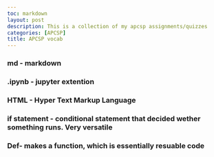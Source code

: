 ```yaml
---
toc: markdown                                                               
layout: post
description: This is a collection of my apcsp assignments/quizzes 
categories: [APCSP]
title: APCSP vocab  
---
```

>   
### md - markdown 
### .ipynb - jupyter extention
### HTML - Hyper Text Markup Language
### if statement - conditional statement that decided wether something runs. Very versatile 
### Def- makes a function, which is essentially resuable code 


>
